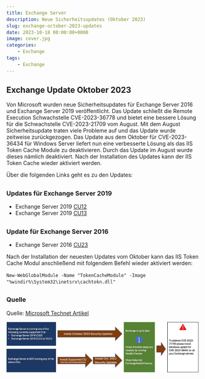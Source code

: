 ```yaml
---
title: Exchange Server
description: Neue Sicherheitsupdates (Oktober 2023)
slug: exchange-october-2023-updates
date: 2023-10-18 00:00:00+0000
image: cover.jpg
categories:
    - Exchange
tags:
    - Exchange
---
```


## <h2>Exchange Update Oktober 2023</h2>

Von Microsoft wurden neue Sicherheitsupdates für Exchange Server 2016 und Exchange Server 2019 veröffentlicht. Das Update schließt die Remote Execution Schwachstelle CVE-2023-36778 und bietet eine bessere Lösung für die Schwachstelle CVE-2023-21709 vom August. Mit dem August Sicherheitsupdate traten viele Probleme auf und das Update wurde zeitweise zurückgezogen. Das Update aus dem Oktober für CVE-2023-36434 für Windows Server liefert nun eine verbesserte Lösung als das IIS Token Cache Module zu deaktivieren. Durch das Update im August wurde dieses nämlich deaktiviert. Nach der Installation des Updates kann der IIS Token Cache wieder aktiviert werden.

Über die folgenden Links geht es zu den Updates:

## <h3>Updates für Exchange Server 2019</h3>

- Exchange Server 2019 [CU12](https://www.microsoft.com/en-us/download/details.aspx?id=105638) 
- Exchange Server 2019 [CU13](https://www.microsoft.com/en-us/download/details.aspx?id=105637)

## <h3>Update für Exchange Server 2016</h3>

- Exchange Server 2016 [CU23](https://www.microsoft.com/en-us/download/details.aspx?id=105639)

Nach der Installation der neuesten Updates vom Oktober kann das IIS Token Cache Modul anschließend mit folgendem Befehl wieder aktiviert werden:

	
`New-WebGlobalModule -Name "TokenCacheModule" -Image "%windir%\System32\inetsrv\cachtokn.dll"`

## <h3>Quelle</h3>

Quelle: [Microsoft Technet Artikel](https://techcommunity.microsoft.com/t5/exchange-team-blog/released-october-2023-exchange-server-security-updates/ba-p/3950647)

![Update Pfad](exchange_october_2023_update_upgrade_path.jpg)